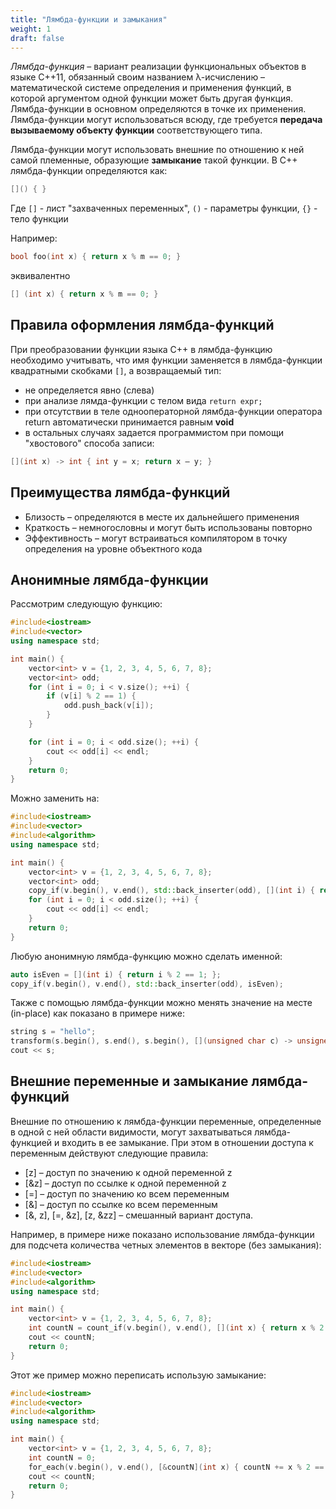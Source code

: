 ```yaml
---
title: "Лямбда-функции и замыкания"
weight: 1
draft: false
---
```


*Лямбда-функция* – вариант реализации функциональных объектов в языке С++11, обязанный своим названием λ-исчислению – математической системе определения и применения функций, в которой аргументом одной функции может быть другая функция. Лямбда-функции в основном определяются в точке их применения.
Лямбда-функции могут использоваться всюду, где требуется **передача вызываемому объекту функции** соответствующего типа.

Лямбда-функции могут использовать внешние по отношению к ней самой племенные, образующие **замыкание** такой функции.
В С++ лямбда-функции определяются как:
```cpp
[]() { }
```
Где `[]` - лист "захваченных переменных", `()` - параметры функции, `{}` - тело функции

Например:
```cpp
bool foo(int x) { return x % m == 0; }
```
эквивалентно
```cpp
[] (int x) { return x % m == 0; }
```

## Правила оформления лямбда-функций
При преобразовании функции языка C++ в лямбда-функцию необходимо учитывать, что имя функции заменяется в лямбда-функции квадратными скобками `[]`, а возвращаемый тип:
* не определяется явно (слева)
* при анализе лямда-функции с телом вида `return expr;`
* при отсутствии в теле однооператорной лямбда-функции оператора return автоматически принимается равным **void**
* в остальных случаях задается программистом при помощи "хвостового" способа записи:
```cpp
[](int x) -> int { int y = x; return x – y; }
```

## Преимущества лямбда-функций
* Близость – определяются в месте их дальнейшего применения
* Краткость – немногословны и могут быть использованы повторно
* Эффективность – могут встраиваться компилятором в точку определения на уровне объектного кода

## Анонимные лямбда-функции
Рассмотрим следующую функцию:
```cpp
#include<iostream>
#include<vector>
using namespace std;

int main() {
    vector<int> v = {1, 2, 3, 4, 5, 6, 7, 8};
    vector<int> odd;
    for (int i = 0; i < v.size(); ++i) {
        if (v[i] % 2 == 1) {
            odd.push_back(v[i]);
        }
    }

    for (int i = 0; i < odd.size(); ++i) {
        cout << odd[i] << endl;
    }
    return 0;
}
```

Можно заменить на:
```cpp
#include<iostream>
#include<vector>
#include<algorithm>
using namespace std;

int main() {
    vector<int> v = {1, 2, 3, 4, 5, 6, 7, 8};
    vector<int> odd;
    copy_if(v.begin(), v.end(), std::back_inserter(odd), [](int i) { return i % 2 == 1; });
    for (int i = 0; i < odd.size(); ++i) {
        cout << odd[i] << endl;
    }
    return 0;
}
```

Любую анонимную лямбда-функцию можно сделать именной:
```cpp
auto isEven = [](int i) { return i % 2 == 1; };
copy_if(v.begin(), v.end(), std::back_inserter(odd), isEven);
```

Также с помощью лямбда-функции можно менять значение на месте (in-place) как показано в примере ниже:
```cpp
string s = "hello";
transform(s.begin(), s.end(), s.begin(), [](unsigned char c) -> unsigned char { return toupper(c); });
cout << s;
```

## Внешние переменные и замыкание лямбда-функций
Внешние по отношению к лямбда-функции переменные, определенные в одной с ней области видимости, могут захватываться лямбда-функцией и входить в ее замыкание. При этом в отношении доступа к переменным действуют следующие правила:
* [z] – доступ по значению к одной переменной z
* [&z] – доступ по ссылке к одной переменной z
* [=] – доступ по значению ко всем переменным
* [&] – доступ по ссылке ко всем переменным
* [&, z], [=, &z], [z, &zz] – смешанный вариант доступа.

Например, в примере ниже показано использование лямбда-функции для подсчета количества четных элементов в векторе (без замыкания):
```cpp
#include<iostream>
#include<vector>
#include<algorithm>
using namespace std;

int main() {
    vector<int> v = {1, 2, 3, 4, 5, 6, 7, 8};
    int countN = count_if(v.begin(), v.end(), [](int x) { return x % 2 == 0; });
    cout << countN;
    return 0;
}
```

Этот же пример можно переписать использую замыкание:
```cpp
#include<iostream>
#include<vector>
#include<algorithm>
using namespace std;

int main() {
    vector<int> v = {1, 2, 3, 4, 5, 6, 7, 8};
    int countN = 0;
    for_each(v.begin(), v.end(), [&countN](int x) { countN += x % 2 == 0; });
    cout << countN;
    return 0;
}
```